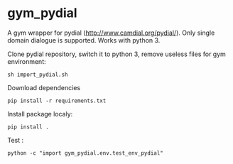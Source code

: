 # gym_pydial

A gym wrapper for pydial (http://www.camdial.org/pydial/). Only single domain dialogue is supported. Works with python 3.

Clone pydial repository, switch it to python 3, remove useless files for gym environment:

```
sh import_pydial.sh
```


Download dependencies

```
pip install -r requirements.txt
```

Install package localy:

```
pip install .
```

Test :

```
python -c "import gym_pydial.env.test_env_pydial"
```
